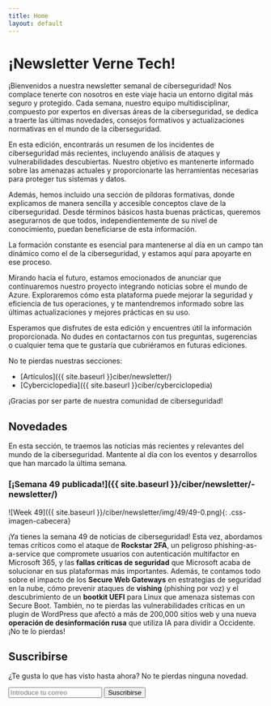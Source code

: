 ```yaml
---
title: Home
layout: default
---
```


# ¡Newsletter Verne Tech!

¡Bienvenidos a nuestra newsletter semanal de ciberseguridad! Nos complace tenerte con nosotros en este viaje hacia un entorno digital más seguro y protegido. Cada semana, nuestro equipo multidisciplinar, compuesto por expertos en diversas áreas de la ciberseguridad, se dedica a traerte las últimas novedades, consejos formativos y actualizaciones normativas en el mundo de la ciberseguridad.

En esta edición, encontrarás un resumen de los incidentes de ciberseguridad más recientes, incluyendo análisis de ataques y vulnerabilidades descubiertas. Nuestro objetivo es mantenerte informado sobre las amenazas actuales y proporcionarte las herramientas necesarias para proteger tus sistemas y datos.

Además, hemos incluido una sección de píldoras formativas, donde explicamos de manera sencilla y accesible conceptos clave de la ciberseguridad. Desde términos básicos hasta buenas prácticas, queremos asegurarnos de que todos, independientemente de su nivel de conocimiento, puedan beneficiarse de esta información.

La formación constante es esencial para mantenerse al día en un campo tan dinámico como el de la ciberseguridad, y estamos aquí para apoyarte en ese proceso.

Mirando hacia el futuro, estamos emocionados de anunciar que continuaremos nuestro proyecto integrando noticias sobre el mundo de Azure. Exploraremos cómo esta plataforma puede mejorar la seguridad y eficiencia de tus operaciones, y te mantendremos informado sobre las últimas actualizaciones y mejores prácticas en su uso.

Esperamos que disfrutes de esta edición y encuentres útil la información proporcionada. No dudes en contactarnos con tus preguntas, sugerencias o cualquier tema que te gustaría que cubriéramos en futuras ediciones.

No te pierdas nuestras secciones:

- [Artículos]({{ site.baseurl }}ciber/newsletter/)
- [Cyberciclopedia]({{ site.baseurl }}ciber/cyberciclopedia)

¡Gracias por ser parte de nuestra comunidad de ciberseguridad!

## Novedades

En esta sección, te traemos las noticias más recientes y relevantes del mundo de la ciberseguridad. Mantente al día con los eventos y desarrollos que han marcado la última semana.

### [¡Semana 49 publicada!]({{ site.baseurl }}/ciber/newsletter/-newsletter/)

![Week 49]({{ site.baseurl }}/ciber/newsletter/img/49/49-0.png){: .css-imagen-cabecera}

¡Ya tienes la semana 49 de noticias de ciberseguridad! Esta vez, abordamos temas críticos como el ataque de **Rockstar 2FA**, un peligroso phishing-as-a-service que compromete usuarios con autenticación multifactor en Microsoft 365, y las **fallas críticas de seguridad** que Microsoft acaba de solucionar en sus plataformas más importantes. Además, te contamos todo sobre el impacto de los **Secure Web Gateways** en estrategias de seguridad en la nube, cómo prevenir ataques de **vishing** (phishing por voz) y el descubrimiento de un **bootkit UEFI** para Linux que amenaza sistemas con Secure Boot. También, no te pierdas las vulnerabilidades críticas en un plugin de WordPress que afectó a más de 200,000 sitios web y una nueva **operación de desinformación rusa** que utiliza IA para dividir a Occidente. ¡No te lo pierdas!

## Suscribirse

¿Te gusta lo que has visto hasta ahora? No te pierdas ninguna novedad.

<form action="https://formspree.io/mkgwlerd" method="POST" class="flex-form">
  <label for="email">
    <i class="ion-email"></i>
  </label>
  <input type="email" id="email" name="email" placeholder="Introduce tu correo" required>
  <input type="submit" value="Suscribirse">
</form>
